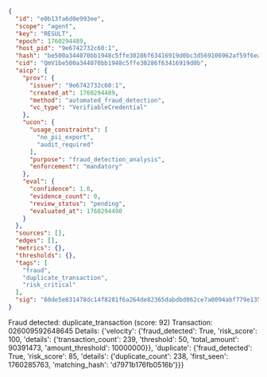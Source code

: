 ```json
{
  "id": "e0b13fa6d0e993ee",
  "scope": "agent",
  "key": "RESULT",
  "epoch": 1760294489,
  "host_pid": "9e6742732c60:1",
  "hash": "be500a344070bb1948c5ffe30286f63416919d0bc3d569106962af59f6eab6ff",
  "cid": "QmV1be500a344070bb1948c5ffe30286f63416919d0b",
  "aicp": {
    "prov": {
      "issuer": "9e6742732c60:1",
      "created_at": 1760294489,
      "method": "automated_fraud_detection",
      "vc_type": "VerifiableCredential"
    },
    "ucon": {
      "usage_constraints": [
        "no_pii_export",
        "audit_required"
      ],
      "purpose": "fraud_detection_analysis",
      "enforcement": "mandatory"
    },
    "eval": {
      "confidence": 1.0,
      "evidence_count": 0,
      "review_status": "pending",
      "evaluated_at": 1760294490
    }
  },
  "sources": [],
  "edges": [],
  "metrics": {},
  "thresholds": {},
  "tags": [
    "fraud",
    "duplicate_transaction",
    "risk_critical"
  ],
  "sig": "60de5e831478dc14f8281f6a264de82365dabdbd062ce7a0094abf779e1357c5"
}
```

Fraud detected: duplicate_transaction (score: 92)
Transaction: 026009592648645
Details: {'velocity': {'fraud_detected': True, 'risk_score': 100, 'details': {'transaction_count': 239, 'threshold': 50, 'total_amount': 90391473, 'amount_threshold': 10000000}}, 'duplicate': {'fraud_detected': True, 'risk_score': 85, 'details': {'duplicate_count': 238, 'first_seen': 1760285763, 'matching_hash': 'd7971b176fb0516b'}}}